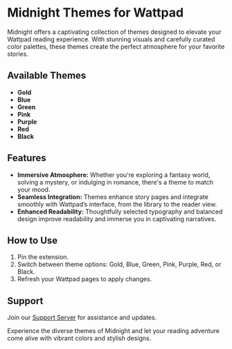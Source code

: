 # Midnight Themes for Wattpad

Midnight offers a captivating collection of themes designed to elevate your Wattpad reading experience. With stunning visuals and carefully curated color palettes, these themes create the perfect atmosphere for your favorite stories.

## Available Themes

- **Gold**
- **Blue**
- **Green**
- **Pink**
- **Purple**
- **Red**
- **Black**

## Features

- **Immersive Atmosphere:** Whether you're exploring a fantasy world, solving a mystery, or indulging in romance, there's a theme to match your mood.
- **Seamless Integration:** Themes enhance story pages and integrate smoothly with Wattpad’s interface, from the library to the reader view.
- **Enhanced Readability:** Thoughtfully selected typography and balanced design improve readability and immerse you in captivating narratives.

## How to Use

1. Pin the extension.
2. Switch between theme options: Gold, Blue, Green, Pink, Purple, Red, or Black.
3. Refresh your Wattpad pages to apply changes.

## Support

Join our [Support Server](https://discord.gg/pwgH5bKhv4) for assistance and updates.

Experience the diverse themes of Midnight and let your reading adventure come alive with vibrant colors and stylish designs.
